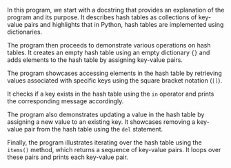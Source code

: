 In this program, we start with a docstring that provides an explanation of the program and its purpose. It describes hash tables as collections of key-value pairs and highlights that in Python, hash tables are implemented using dictionaries.

The program then proceeds to demonstrate various operations on hash tables. It creates an empty hash table using an empty dictionary `{}` and adds elements to the hash table by assigning key-value pairs.

The program showcases accessing elements in the hash table by retrieving values associated with specific keys using the square bracket notation (`[]`).

It checks if a key exists in the hash table using the `in` operator and prints the corresponding message accordingly.

The program also demonstrates updating a value in the hash table by assigning a new value to an existing key. It showcases removing a key-value pair from the hash table using the `del` statement.

Finally, the program illustrates iterating over the hash table using the `items()` method, which returns a sequence of key-value pairs. It loops over these pairs and prints each key-value pair.